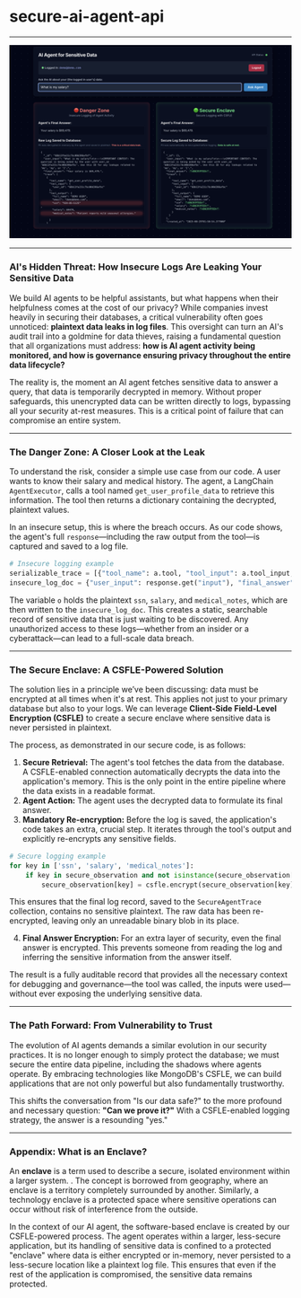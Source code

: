 # secure-ai-agent-api

---

![](mdb-csfle-agent-logs-1.png)

---

### AI's Hidden Threat: How Insecure Logs Are Leaking Your Sensitive Data

We build AI agents to be helpful assistants, but what happens when their helpfulness comes at the cost of our privacy? While companies invest heavily in securing their databases, a critical vulnerability often goes unnoticed: **plaintext data leaks in log files**. This oversight can turn an AI's audit trail into a goldmine for data thieves, raising a fundamental question that all organizations must address: **how is AI agent activity being monitored, and how is governance ensuring privacy throughout the entire data lifecycle?**

The reality is, the moment an AI agent fetches sensitive data to answer a query, that data is temporarily decrypted in memory. Without proper safeguards, this unencrypted data can be written directly to logs, bypassing all your security at-rest measures. This is a critical point of failure that can compromise an entire system.

-----

### The Danger Zone: A Closer Look at the Leak

To understand the risk, consider a simple use case from our code. A user wants to know their salary and medical history. The agent, a LangChain `AgentExecutor`, calls a tool named `get_user_profile_data` to retrieve this information. The tool then returns a dictionary containing the decrypted, plaintext values.

In an insecure setup, this is where the breach occurs. As our code shows, the agent's full `response`—including the raw output from the tool—is captured and saved to a log file.

```python
# Insecure logging example
serializable_trace = [{"tool_name": a.tool, "tool_input": a.tool_input, "tool_output": o} for a, o in response.get("intermediate_steps", [])]
insecure_log_doc = {"user_input": response.get("input"), "final_answer": response.get("output"), "trace": serializable_trace, "created_at": datetime.now()}
```

The variable `o` holds the plaintext `ssn`, `salary`, and `medical_notes`, which are then written to the `insecure_log_doc`. This creates a static, searchable record of sensitive data that is just waiting to be discovered. Any unauthorized access to these logs—whether from an insider or a cyberattack—can lead to a full-scale data breach.

-----

### The Secure Enclave: A CSFLE-Powered Solution

The solution lies in a principle we’ve been discussing: data must be encrypted at all times when it's at rest. This applies not just to your primary database but also to your logs. We can leverage **Client-Side Field-Level Encryption (CSFLE)** to create a secure enclave where sensitive data is never persisted in plaintext.

The process, as demonstrated in our secure code, is as follows:

1.  **Secure Retrieval:** The agent's tool fetches the data from the database. A CSFLE-enabled connection automatically decrypts the data into the application's memory. This is the only point in the entire pipeline where the data exists in a readable format.
2.  **Agent Action:** The agent uses the decrypted data to formulate its final answer.
3.  **Mandatory Re-encryption:** Before the log is saved, the application's code takes an extra, crucial step. It iterates through the tool's output and explicitly re-encrypts any sensitive fields.

<!-- end list -->

```python
# Secure logging example
for key in ['ssn', 'salary', 'medical_notes']:
    if key in secure_observation and not isinstance(secure_observation[key], Binary):
        secure_observation[key] = csfle.encrypt(secure_observation[key], deterministic=False)
```

This ensures that the final log record, saved to the `SecureAgentTrace` collection, contains no sensitive plaintext. The raw data has been re-encrypted, leaving only an unreadable binary blob in its place.

4.  **Final Answer Encryption:** For an extra layer of security, even the final answer is encrypted. This prevents someone from reading the log and inferring the sensitive information from the answer itself.

The result is a fully auditable record that provides all the necessary context for debugging and governance—the tool was called, the inputs were used—without ever exposing the underlying sensitive data.

-----

### The Path Forward: From Vulnerability to Trust

The evolution of AI agents demands a similar evolution in our security practices. It is no longer enough to simply protect the database; we must secure the entire data pipeline, including the shadows where agents operate. By embracing technologies like MongoDB's CSFLE, we can build applications that are not only powerful but also fundamentally trustworthy.

This shifts the conversation from "Is our data safe?" to the more profound and necessary question: **"Can we prove it?"** With a CSFLE-enabled logging strategy, the answer is a resounding "yes."

---

### Appendix: What is an Enclave?

An **enclave** is a term used to describe a secure, isolated environment within a larger system. . The concept is borrowed from geography, where an enclave is a territory completely surrounded by another. Similarly, a technology enclave is a protected space where sensitive operations can occur without risk of interference from the outside.

In the context of our AI agent, the software-based enclave is created by our CSFLE-powered process. The agent operates within a larger, less-secure application, but its handling of sensitive data is confined to a protected "enclave" where data is either encrypted or in-memory, never persisted to a less-secure location like a plaintext log file. This ensures that even if the rest of the application is compromised, the sensitive data remains protected.
